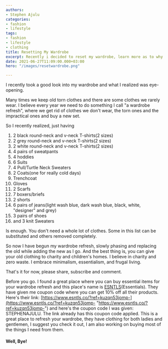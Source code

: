 ```yaml
---
authors:
- Stephen Ajulu
categories:
- fashion
- lifestyle
tags:
- fashion
- lifestyle
- clothing
title: Resetting My Wardrobe
excerpt: Recently i decided to reset my wardrobe, learn more as to why.
date: 2021-06-27T11:09:00.000+03:00
hero: "/images/resetwardrobe.png"

---
```

I recently took a good look into my wardrobe and what I realized was eye-opening.

Many times we keep old torn clothes and there are some clothes we rarely wear. I believe every year we need to do something I call "a wardrobe refresh", where we get rid of clothes we don't wear, the torn ones and the impractical ones and buy a new set.

So I recently realized, just having

 1. 2 black round-neck and v-neck T-shirts(2 sizes)
 2. 2 grey round-neck and v-neck T-shirts(2 sizes)
 3. 2 white round-neck and v-neck T-shirts(2 sizes)
 4. 4 pairs of sweatpants
 5. 4 hoddies
 6. 6 Suits
 7. 4 Pull/Turtle Neck Sweaters
 8. 2 Coats(one for really cold days)
 9. Trenchcoat
10. Gloves
11. 2 Scarfs
12. 7 boxers/briefs
13. 2 shorts
14. 6 pairs of jeans(light wash blue, dark wash blue, black, white, "designer" and grey)
15. 3 pairs of shoes
16. and 3 knit Sweaters

Is enough. You don't need a whole lot of clothes. Some in this list can be substituted and others removed completely.

So now I have begun my wardrobe refresh, slowly phasing and replacing the old while adding the new as I go. And the best thing is, you can give your old clothing to charity and children's homes. I believe in charity and zero waste. I embrace minimalism, essentialism, and frugal living.

That's it for now, please share, subscribe and comment.

Before you go. I found a great place where you can buy essential items for your wardrobe refresh and this place's name is [ESNTLS](https://www.esntls.co/?ref=kuzqn53jomp-)(Essentials). They have given me coupon code where you can get 10% off all their products. Here's their link: [https://www.esntls.co/?ref=kuzqn53jomp-](https://www.esntls.co/?ref=kuzqn53jomp- "https://www.esntls.co/?ref=kuzqn53jomp-") and here's the coupon code I was given: STEPHENAJULU. The link already has this coupon code applied. This is a great place to refresh your wardrobe, they have clothing for both ladies and gentlemen, I suggest you check it out, I am also working on buying most of the things I need from them.

#### Well, Bye!